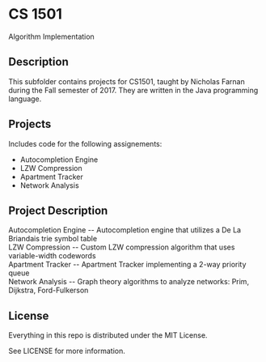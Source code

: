 # CS 1501

Algorithm Implementation

## Description

This subfolder contains projects for CS1501, taught by Nicholas Farnan during the Fall semester of 2017. They are written 
in the Java programming language.

## Projects

Includes code for the following assignements:

*   Autocompletion Engine
*   LZW Compression
*   Apartment Tracker
*   Network Analysis

## Project Description

Autocompletion Engine -- Autocompletion engine that utilizes a De La Briandais trie symbol table <br />
LZW Compression -- Custom LZW compression algorithm that uses variable-width codewords <br />
Apartment Tracker -- Apartment Tracker implementing a 2-way priority queue <br />
Network Analysis -- Graph theory algorithms to analyze networks: Prim, Dijkstra, Ford-Fulkerson <br />

## License

Everything in this repo is distributed under the MIT License.

See LICENSE for more information.
